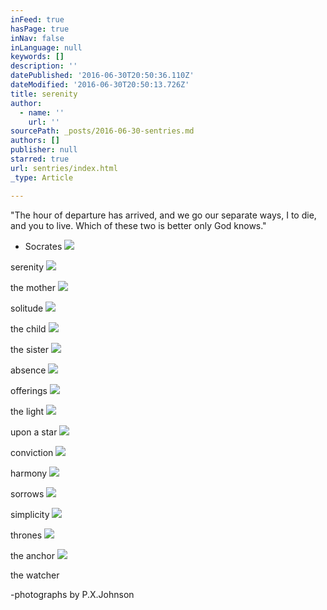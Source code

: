 ```yaml
---
inFeed: true
hasPage: true
inNav: false
inLanguage: null
keywords: []
description: ''
datePublished: '2016-06-30T20:50:36.110Z'
dateModified: '2016-06-30T20:50:13.726Z'
title: serenity
author:
  - name: ''
    url: ''
sourcePath: _posts/2016-06-30-sentries.md
authors: []
publisher: null
starred: true
url: sentries/index.html
_type: Article

---
```

"The hour of departure has arrived, and we go our separate ways, I to die, and you to live. Which of these two is better only God knows."

- Socrates
![](https://imgflo.herokuapp.com/graph/vahj1ThiexotieMo/6fd8b8a226aaa4d4cc5fb8b7ea1df8f2/croprotate.jpg?cropheight=3841&cropwidth=5760&degrees=0&input=https%3A%2F%2Fthe-grid-user-content.s3-us-west-2.amazonaws.com%2Fcb78a5ca-2251-49b5-9bea-44ad8b4f9cb1.jpg&x=0&y=0)

serenity
![](https://imgflo.herokuapp.com/graph/vahj1ThiexotieMo/a41aaeb7f108a072e02073dfdc196a0e/croprotate.jpg?cropheight=3841&cropwidth=5760&degrees=0&input=https%3A%2F%2Fthe-grid-user-content.s3-us-west-2.amazonaws.com%2Fff448018-d925-4db9-aa63-9ed2850d28af.jpg&x=0&y=0)

the mother
![](https://imgflo.herokuapp.com/graph/vahj1ThiexotieMo/e3373f00eaa7c6a4c2008faa4faebb8c/croprotate.jpg?cropheight=3841&cropwidth=5760&degrees=0&input=https%3A%2F%2Fthe-grid-user-content.s3-us-west-2.amazonaws.com%2F6a729124-7800-4376-8b7b-ab733cca7040.jpg&x=0&y=0)

solitude
![](https://imgflo.herokuapp.com/graph/vahj1ThiexotieMo/9686d60fb873864e78e3368ac3d852cf/croprotate.jpg?cropheight=5760&cropwidth=3841&degrees=0&input=https%3A%2F%2Fthe-grid-user-content.s3-us-west-2.amazonaws.com%2F0c5694c0-eaa8-4b75-9634-95ba6fd91b79.jpg&x=0&y=0)

the child
![](https://imgflo.herokuapp.com/graph/vahj1ThiexotieMo/e511536b71023f86e61c5c2b9808723d/croprotate.jpg?cropheight=3841&cropwidth=5760&degrees=0&input=https%3A%2F%2Fthe-grid-user-content.s3-us-west-2.amazonaws.com%2F5c0a5bb1-8495-4017-b231-f3eb5556a531.jpg&x=0&y=0)

the sister
![](https://imgflo.herokuapp.com/graph/vahj1ThiexotieMo/a1f72388458cab1130e80c3b40cd5ebe/croprotate.jpg?cropheight=3587&cropwidth=5379&degrees=0&input=https%3A%2F%2Fthe-grid-user-content.s3-us-west-2.amazonaws.com%2F8f7b49cb-e29d-495d-8260-cb6b183e6e7c.jpg&x=0&y=0)

absence
![](https://imgflo.herokuapp.com/graph/vahj1ThiexotieMo/45cb4f7526d5a64183ffe7afa5ca540e/croprotate.jpg?cropheight=3841&cropwidth=5760&degrees=0&input=https%3A%2F%2Fthe-grid-user-content.s3-us-west-2.amazonaws.com%2Fba3b859b-5cdb-498d-ac49-dc0d344e3540.jpg&x=0&y=0)

offerings
![](https://imgflo.herokuapp.com/graph/vahj1ThiexotieMo/f5bfb060ba96ffb7a658f988153483aa/croprotate.jpg?cropheight=5760&cropwidth=3841&degrees=0&input=https%3A%2F%2Fthe-grid-user-content.s3-us-west-2.amazonaws.com%2Fd0155a77-6612-4324-9e0f-644bbf4825c1.jpg&x=0&y=0)

the light
![](https://imgflo.herokuapp.com/graph/vahj1ThiexotieMo/dde214130b97524e7fd605d469ac9ba1/croprotate.jpg?cropheight=3841&cropwidth=5760&degrees=0&input=https%3A%2F%2Fthe-grid-user-content.s3-us-west-2.amazonaws.com%2F15f5bd37-8141-483b-876e-9429b1ada9ee.jpg&x=0&y=0)

upon a star
![](https://imgflo.herokuapp.com/graph/vahj1ThiexotieMo/91c8664a2b11338f85ac1d38ed10fdc8/croprotate.jpg?cropheight=5760&cropwidth=3841&degrees=0&input=https%3A%2F%2Fthe-grid-user-content.s3-us-west-2.amazonaws.com%2F496a582d-3563-4817-8925-6afc7bbe1445.jpg&x=0&y=0)

conviction
![](https://imgflo.herokuapp.com/graph/vahj1ThiexotieMo/21c7b23292db7ef6ef97bb49286a2b98/croprotate.jpg?cropheight=3841&cropwidth=5760&degrees=0&input=https%3A%2F%2Fthe-grid-user-content.s3-us-west-2.amazonaws.com%2F5d5a5ff8-630e-4a02-a3c8-f383d1b55eed.jpg&x=0&y=0)

harmony
![](https://imgflo.herokuapp.com/graph/vahj1ThiexotieMo/1fd0a1f60ec34a950a8d397f9df1f9dc/croprotate.jpg?cropheight=3841&cropwidth=5760&degrees=0&input=https%3A%2F%2Fthe-grid-user-content.s3-us-west-2.amazonaws.com%2F0714efb8-b22d-4835-91ea-0714dfa65059.jpg&x=0&y=0)

sorrows
![](https://s3-us-west-2.amazonaws.com/the-grid-img/p/f807c32e0d20249450bbba566d38fd3743b3321f.jpg)

simplicity
![](https://imgflo.herokuapp.com/graph/vahj1ThiexotieMo/0a1eafea70c46d9e7085d612d733bc0f/croprotate.jpg?cropheight=3841&cropwidth=5760&degrees=0&input=https%3A%2F%2Fthe-grid-user-content.s3-us-west-2.amazonaws.com%2Ff416e833-ae1f-4707-adf9-267e2813b031.jpg&x=0&y=0)

thrones
![](https://imgflo.herokuapp.com/graph/vahj1ThiexotieMo/c432f95e4b62071dc9656588c983bbfd/croprotate.jpg?cropheight=3841&cropwidth=5760&degrees=0&input=https%3A%2F%2Fthe-grid-user-content.s3-us-west-2.amazonaws.com%2F53c80658-f20a-4d1d-b7c1-6cd0ada8a3c6.jpg&x=0&y=0)

the anchor
![](https://imgflo.herokuapp.com/graph/vahj1ThiexotieMo/f96d6de1b784364f875aa8876d376b6a/croprotate.jpg?cropheight=3841&cropwidth=5760&degrees=0&input=https%3A%2F%2Fthe-grid-user-content.s3-us-west-2.amazonaws.com%2Fa5d37533-cb44-4be5-80a0-82efcbf58dc0.jpg&x=0&y=0)

the watcher

-photographs by P.X.Johnson